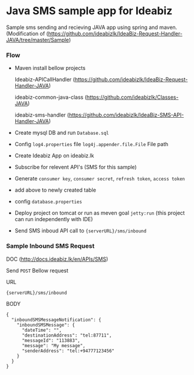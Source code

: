 # Java SMS sample app for Ideabiz

Sample sms sending and recieving JAVA app using spring and maven. (Modification of (https://github.com/ideabizlk/IdeaBiz-Request-Handler-JAVA/tree/master/Sample)

### Flow
* Maven install bellow projects

	Ideabiz-APICallHandler (https://github.com/ideabizlk/IdeaBiz-Request-Handler-JAVA)
	
	ideabiz-common-java-class (https://github.com/ideabizlk/Classes-JAVA)
	
	ideabiz-sms-handler (https://github.com/ideabizlk/IdeaBiz-SMS-API-Handler-JAVA)
	
* Create mysql DB and run `Database.sql`
* Config `log4.properties` file `log4j.appender.file.File` File path
* Create Ideabiz App on ideabiz.lk
* Subscribe for relevent API's (SMS for this sample)
* Generate `consumer key`, `consumer secret`, `refresh token`, `access token` 
* add above to newly created table
* config `database.properties`
* Deploy project on tomcat or run as meven goal `jetty:run` (this project can run independently with IDE)
* Send SMS inboud API call to `{serverURL}/sms/inbound`


### Sample Inbound SMS Request 

DOC (http://docs.ideabiz.lk/en/APIs/SMS)

Send  `POST` Bellow request

URL 
```
{serverURL}/sms/inbound
```

BODY
```
{
  "inboundSMSMessageNotification": {
    "inboundSMSMessage": {
      "dateTime": "",
      "destinationAddress": "tel:87711",
      "messageId": "113883",
      "message": "My message",
      "senderAddress": "tel:+94777123456"
    }
  }
}
```